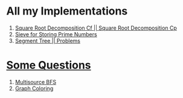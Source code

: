 <html>
<head>
  <h1>All my Implementations</h1>
</head>

<body>
  <ol>
    <li><a href="https://codeforces.com/blog/entry/54133" onclick="window.open(this.href); return false;" onkeypress="window.open(this.href); return false;">Square Root Decomposition Cf    ||    </a><a href="https://cp-algorithms.com/data_structures/sqrt_decomposition.html" onclick="window.open(this.href); return false;" onkeypress="window.open(this.href); return false;">Square Root Decomposition Cp</a></li>
    <li><a href="https://www.geeksforgeeks.org/sieve-of-eratosthenes/" onclick="window.open(this.href); return false;" onkeypress="window.open(this.href); return false;">Sieve for Storing Prime Numbers</li>
     <li><a href="https://codeforces.com/blog/entry/18051" onclick="window.open(this.href); return false;" onkeypress="window.open(this.href); return false;">Segment Tree <a href="https://codeforces.com/blog/entry/15890" onclick="window.open(this.href); return false;" onkeypress="window.open(this.href); return false;"> || Problems  </li>
  </ol>
</body>
  
<head>
  <h1>Some Questions</h1>
</head>
<body>
  <ol>
    <li><a href="https://codeforces.com/contest/1105/problem/D" onclick="window.open(this.href); return false;" onkeypress="window.open(this.href); return false;">Multisource BFS</a></li>
    <li><a href="https://www.codechef.com/COOK102B/problems/ADAMTR" onclick="window.open(this.href); return false;" onkeypress="window.open(this.href); return false;">Graph Coloring</a></li>
  </ol>
</body>
</html>
